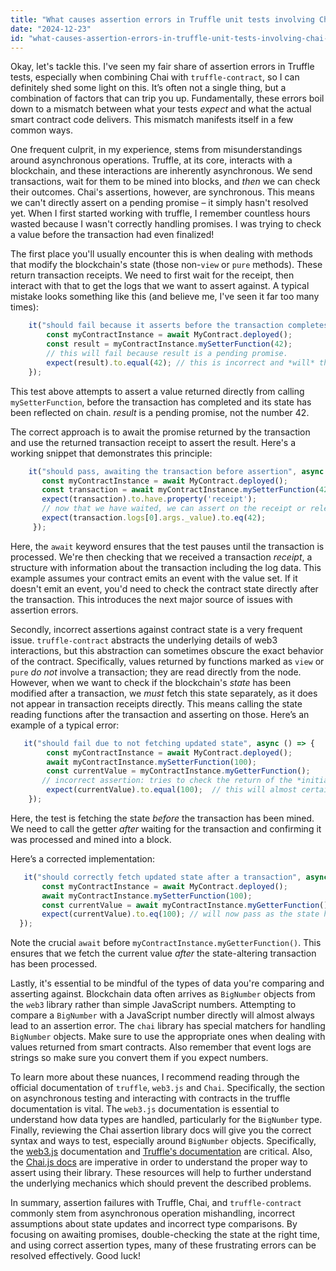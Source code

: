 ```yaml
---
title: "What causes assertion errors in Truffle unit tests involving Chai and truffle-contract?"
date: "2024-12-23"
id: "what-causes-assertion-errors-in-truffle-unit-tests-involving-chai-and-truffle-contract"
---
```


Okay, let's tackle this. I've seen my fair share of assertion errors in Truffle tests, especially when combining Chai with `truffle-contract`, so I can definitely shed some light on this. It’s often not a single thing, but a combination of factors that can trip you up. Fundamentally, these errors boil down to a mismatch between what your tests *expect* and what the actual smart contract code delivers. This mismatch manifests itself in a few common ways.

One frequent culprit, in my experience, stems from misunderstandings around asynchronous operations. Truffle, at its core, interacts with a blockchain, and these interactions are inherently asynchronous. We send transactions, wait for them to be mined into blocks, and *then* we can check their outcomes. Chai's assertions, however, are synchronous. This means we can't directly assert on a pending promise – it simply hasn't resolved yet. When I first started working with truffle, I remember countless hours wasted because I wasn't correctly handling promises. I was trying to check a value before the transaction had even finalized!

The first place you'll usually encounter this is when dealing with methods that modify the blockchain's state (those non-`view` or `pure` methods). These return transaction receipts. We need to first wait for the receipt, then interact with that to get the logs that we want to assert against. A typical mistake looks something like this (and believe me, I've seen it far too many times):

```javascript
    it("should fail because it asserts before the transaction completes", async () => {
        const myContractInstance = await MyContract.deployed();
        const result = myContractInstance.mySetterFunction(42);
        // this will fail because result is a pending promise.
        expect(result).to.equal(42); // this is incorrect and *will* throw
    });
```

This test above attempts to assert a value returned directly from calling `mySetterFunction`, before the transaction has completed and its state has been reflected on chain. *result* is a pending promise, not the number 42.

The correct approach is to await the promise returned by the transaction and use the returned transaction receipt to assert the result. Here's a working snippet that demonstrates this principle:

```javascript
    it("should pass, awaiting the transaction before assertion", async () => {
       const myContractInstance = await MyContract.deployed();
       const transaction = await myContractInstance.mySetterFunction(42);
       expect(transaction).to.have.property('receipt');
       // now that we have waited, we can assert on the receipt or relevant data it returns
       expect(transaction.logs[0].args._value).to.eq(42);
     });
```

Here, the `await` keyword ensures that the test pauses until the transaction is processed. We're then checking that we received a transaction *receipt*, a structure with information about the transaction including the log data. This example assumes your contract emits an event with the value set. If it doesn't emit an event, you'd need to check the contract state directly after the transaction. This introduces the next major source of issues with assertion errors.

Secondly, incorrect assertions against contract state is a very frequent issue. `truffle-contract` abstracts the underlying details of web3 interactions, but this abstraction can sometimes obscure the exact behavior of the contract. Specifically, values returned by functions marked as `view` or `pure` *do not* involve a transaction; they are read directly from the node. However, when we want to check if the blockchain's *state* has been modified after a transaction, we *must* fetch this state separately, as it does not appear in transaction receipts directly. This means calling the state reading functions after the transaction and asserting on those. Here’s an example of a typical error:

```javascript
   it("should fail due to not fetching updated state", async () => {
        const myContractInstance = await MyContract.deployed();
        await myContractInstance.mySetterFunction(100);
        const currentValue = myContractInstance.myGetterFunction();
       // incorrect assertion: tries to check the return of the *initial* getter
        expect(currentValue).to.equal(100);  // this will almost certainly fail
    });
```

Here, the test is fetching the state *before* the transaction has been mined. We need to call the getter *after* waiting for the transaction and confirming it was processed and mined into a block.

Here’s a corrected implementation:

```javascript
   it("should correctly fetch updated state after a transaction", async () => {
       const myContractInstance = await MyContract.deployed();
       await myContractInstance.mySetterFunction(100);
       const currentValue = await myContractInstance.myGetterFunction();
       expect(currentValue).to.eq(100); // will now pass as the state has been updated
  });
```

Note the crucial `await` before `myContractInstance.myGetterFunction()`. This ensures that we fetch the current value *after* the state-altering transaction has been processed.

Lastly, it's essential to be mindful of the types of data you're comparing and asserting against. Blockchain data often arrives as `BigNumber` objects from the `web3` library rather than simple JavaScript numbers. Attempting to compare a `BigNumber` with a JavaScript number directly will almost always lead to an assertion error. The `chai` library has special matchers for handling `BigNumber` objects. Make sure to use the appropriate ones when dealing with values returned from smart contracts. Also remember that event logs are strings so make sure you convert them if you expect numbers.

To learn more about these nuances, I recommend reading through the official documentation of `truffle`, `web3.js` and `Chai`. Specifically, the section on asynchronous testing and interacting with contracts in the truffle documentation is vital. The `web3.js` documentation is essential to understand how data types are handled, particularly for the `BigNumber` type. Finally, reviewing the Chai assertion library docs will give you the correct syntax and ways to test, especially around `BigNumber` objects. Specifically, the [web3.js](https://web3js.readthedocs.io/en/v1.10.0/) documentation and [Truffle's documentation](https://trufflesuite.com/docs/truffle/) are critical. Also, the [Chai.js docs](https://www.chaijs.com/) are imperative in order to understand the proper way to assert using their library. These resources will help to further understand the underlying mechanics which should prevent the described problems.

In summary, assertion failures with Truffle, Chai, and `truffle-contract` commonly stem from asynchronous operation mishandling, incorrect assumptions about state updates and incorrect type comparisons. By focusing on awaiting promises, double-checking the state at the right time, and using correct assertion types, many of these frustrating errors can be resolved effectively. Good luck!
